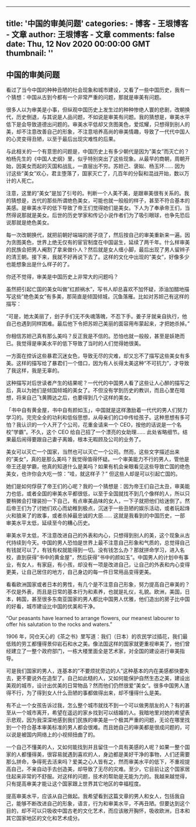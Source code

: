 
---
title: '中国的审美问题'
categories: 
    - 博客
    - 王垠博客 - 文章
author: 王垠博客 - 文章
comments: false
date: Thu, 12 Nov 2020 00:00:00 GMT
thumbnail: ''
---

<div>   
<h2>中国的审美问题</h2>
            <p>看过了当今中国的种种丑陋的社会现象和城市建设，又看了一些中国历史，我有一个猜想：中国从古到今都有一个非常严重的问题，那就是审美有问题。</p>

<p>很多人以为审美是小事，但纵观中国历史上发生过的种种惨绝人寰的悲剧，改朝换代，历史倒退，与其说是人品问题，不如说是审美有问题。我的猜想是，审美水平低下是会导致道德出问题的。审美水平低却又贪图美色，爱炫耀，只想得到别人的美，却不注意改善自己的形象，不注意培养高尚的审美情趣，导致了一代代中国人的心灵变得丑陋，以至于最后出现灾难性的后果。</p>

<p>与此相关的一个有意思的问题是，中国历史上有多少朝代是因为”美女”而灭亡的？柏杨先生的《中国人史纲》里，似乎特别突出了这些现象。从最早的商朝，周朝开始，因美女而起的灭国和战乱，一直层出不穷。苏妲己、褒姒、杨玉环…… 因为讨这些”美女”欢心，君主堕落了，国家灭亡了，几百年的分裂和混战开始，数以万计的人死亡。</p>

<p>注意，这里的”美女”是加了引号的。判断一个人美不美，是跟审美很有关系的。我的猜想是，古代的那些所谓绝色美女，可能也就一般般的样子，甚至不符合基本的美感。是审美水平的低下导致了帝王们觉得她们是美女。下人为了奉承帝王们，当然得说那就是美女。后世的历史学家和传记小说作者们为了吸引眼球，也争先恐后说那就是绝色美女。</p>

<p>每一次改朝换代，就把前朝好端端的房子烧了，然后按自己的审美重新来一遍。因为贪图美色，世界上绝无仅有的宦官制度在中国诞生，延续了两千年。什么样审美的民族会把男人阉割了拿来做仆人？然后就是女人缠小脚，最后出现了男人留辫子的清王朝。接下来，我就不好再说下去了。这样的文化中出现的”美女”，好像多少也能想象出是什么样子的了。</p>

<p>你还不觉得，审美是中国历史上非常大的问题吗？</p>

<p>虽然把引起亡国的美女叫做”红颜祸水”，写书人却总喜欢不加怀疑，添油加醋地描写这些”绝色美女”有多美，那简直是倾国倾城，沉鱼落雁。比如对苏妲己有这样的描写：</p>

<p>“可是，她太美丽了，刽子手们无不失魂落魄，不忍下手。姜子牙就亲自执行，他自己也遇到同样困难。最后他下令把苏妲己美丽的面容用布蒙起来，才把她杀掉。”</p>

<p>你相信苏妲己真有那么美吗？反正我是不信的。恐怕也就一般般，甚至是妖艳而已。我觉得是审美水平的低下导致了当时的人们觉得她很美。</p>

<p>一方面在控诉这些暴君沉迷女色，导致无尽的灾难，却又忘不了描写这些美女有多美。这样的描写给了暴君们一个借口，因为有人长得太美这种“不可抗力”，才导致了我这样，我是无辜的。</p>

<p>这种描写对后世读者产生的结果呢？一代代的中国男人看了这些让人心醉的描写之后，真以为她们是倾国倾城的美女了。不但没有学到历史的教训，而且心里在暗想，将来自己飞黄腾达之后，也要得到几个这样的美女。</p>

<p>「书中自有黄金屋，书中自有颜如玉」，中国就是这样激励着一代代的男人们努力学习的。完完全全的功利和低俗思想，从母亲们的口中传给孩子。这种思想有多可怕？我认识的一个人开了个公司，花重金请来一个 CEO，按他的话说是一个名校”学霸”。不久，这个 CEO 给自己招了一个漂亮的女助理…… 此处省略细节。结果最后闹得要跟自己妻子离婚，根本无暇顾及公司的业务了。</p>

<p>美女可以灭亡一个国家，当然也可以灭亡一个公司。然而，这些文字描述出来的”美女”，真的是那么美吗？我觉得值得怀疑。一个审美能力不行的男人，管他是帝王还是学霸，他真的知道什么是美吗？如果有机会亲眼看见这些导致亡国的绝色美女，也许你会大吃一惊：”哇，就这样子？” 但这些人却是可以引起亡国的。</p>

<p>她们是如何俘获了帝王们的心呢？我的一个猜想是：因为帝王们自己太丑，审美能力也低，或者全国的审美水平都很低，以至于全国就找不到几个像样的人，所以只要稍微会打理装扮一下自己，有点审美品味的女人，一下子就把他们给迷倒了。然后帝王们为了讨她们欢心而幼稚到极点，沉迷于一些丑陋的娱乐活动，或者玩起烽火和狼来了的故事，或者杀掉最忠诚的大臣…… 这就是我看到的中国历史，一部审美水平太低，延续至今的糟心历史。</p>

<p>审美水平太低，不注意改进自己的外表和内心，只想得到别人的美，这个现象从古代持续到今天。中国的男人恐怕是世界上最不注意自己形象和气质的，总觉得自己有钱就可以了，有钱有权就能得到一切。没有钱怎么办？那就拼命学习，进入名校，直到获得”书中的黄金屋”，然后获得”书中的颜如玉”。中国男人的计划中有事业，有女人，有家庭，有小孩，却没有一项是改进自己，让自己的外表和内心变得更美，让自己居住的地方，自己身边的每一件日常用品变得更美。</p>

<p>看看欧洲国家或者日本的男性，有几个是不注意自己形象，努力提高自己审美的？不仅是外表，而且是日常的基本行为和素养，也就是礼仪，礼貌。欧洲，美国，日本，韩国，甚至很多东南亚国家的男人都比中国男人优雅，他们造出的房子比中国的好看，城市建设比中国的优美和干净。</p>

<p>“Our peasants have learned to arrange flowers, our meanest labourer to offer his salutation to the rocks and waters.”</p>

<p>1906 年，冈仓天心的《茶之书》里写道：我们（日本）的农民学过插花，我们最低贱的劳工都懂得景仰岩石和水之美。像法国这样的国家就更重视审美了，他们曾经建立了一整个政府部门，一栋大楼里面全是艺术家，对全国的建设进行审美指导。</p>

<p>可是我们国家的男人，连基本的”不要烦扰旁边的人”这种基本的内在美感都快要失去，更不要说外在造型了。自己如此糙的人，又如何能保护自然生态之美，建设出美观的城市，设计出优美的日常物品？然而他们仍然很爱”美女”。很多中国男人渣得不行，为了得到女人什么丑陋的事都做得出来，却不懂得什么是美。</p>

<p>有不止一个女孩告诉过我，怎么整个城市就找不到一个可以做男朋友的人？有的甚至从一个城市离开，希望在遥远的家乡找到可以结婚的人。我暗地里对她的希望表示悲观，因为我深深地感到我们民族的审美是一个极其严重的问题，无论在哪里找到一个符合基本审美标准的男人都会很难。而且她自己的审美都是很成问题的，可以说是被国内网络上的小视频扭曲了的。</p>

<p>一个自己不懂美的人，又如何能找到并且留住一个具有美感的人呢？如果一整个国家的人都懂得美，很容易就遇到喜欢的人，身边都是美好干净的事物，人们还需要那么拼命，争得死去活来吗？爱美之心人皆有之，然而审美水平的低下，不重视提高自己，不亲自动手去创造美，却导致了无尽的灾难。至少，它目前让这个国家居住起来非常的不舒服。对这样的问题，技术的帮助是无能为力的。我越来越觉得，只有提高审美才能让这个国家跟上世界其它地区的幸福程度。</p>

<p>提高审美水平，应该从自己做起。我希望看到这篇文章的男人和女人，包括我自己，能够不断改进自己的形象，语言，行为和审美水平，不再丑陋。但要达到这个目的，却不可以只吸收中国古老的文化艺术，而应该敞开胸怀，吸收欧洲，日本和其它国家地区的文化和艺术成分。</p>

          
</div>
            